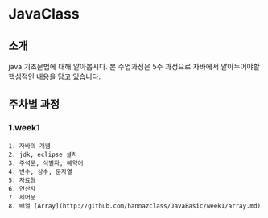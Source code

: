 # JavaClass
## 소개
java 기초문법에 대해 알아봅시다.
본 수업과정은 5주 과정으로 자바에서 알아두어야할 핵심적인 내용을 담고 있습니다.
## 주차별 과정
### 1.week1
    1. 자바의 개념
    2. jdk, eclipse 설치
    3. 주석문, 식별자, 예약어
    4. 변수, 상수, 문자열
    5. 자료형
    6. 연산자
    7. 제어문
    8. 배열 [Array](http://github.com/hannazclass/JavaBasic/week1/array.md)
    
